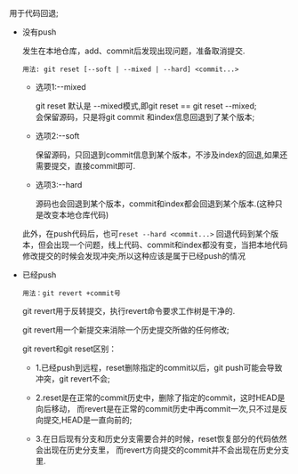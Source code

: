 用于代码回退;

* 没有push

	发生在本地仓库，add、commit后发现出现问题，准备取消提交.

	`用法: git reset [--soft | --mixed | --hard] <commit...>`
	* 选项1:--mixed
	
		git reset 默认是 --mixed模式,即git reset == git reset --mixed;  
		会保留源码，只是将git commit 和index信息回退到了某个版本;

	* 选项2:--soft
	
		保留源码，只回退到commit信息到某个版本，不涉及index的回退,如果还需要提交，直接commit即可.

	* 选项3:--hard

		源码也会回退到某个版本，commit和index都会回退到某个版本.(这种只是改变本地仓库代码)

	此外，在push代码后，也可`reset --hard <commit...>` 回退代码到某个版本，但会出现一个问题，线上代码、commit和index都没有变，当把本地代码修改提交的时候会发现冲突;所以这种应该是属于已经push的情况

* 已经push

	`用法：git revert +commit号 `

	git revert用于反转提交，执行revert命令要求工作树是干净的.

	git revert用一个新提交来消除一个历史提交所做的任何修改;

	git revert和git reset区别：
	* 1.已经push到远程，reset删除指定的commit以后，git push可能会导致冲突，git revert不会;

	* 2.reset是在正常的commit历史中，删除了指定的commit，这时HEAD是向后移动，
		 而revert是在正常的commit历史中再commit一次,只不过是反向提交,HEAD是一直向前的;

	* 3.在日后现有分支和历史分支需要合并的时候，reset恢复部分的代码依然会出现在历史分支里，
		而revert方向提交的commit并不会出现在历史分支里.
		 